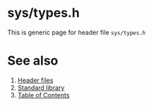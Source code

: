 # sys/types.h
This is generic page for header file `sys/types.h`
# See also
1. [Header files](../README.md)
2. [Standard library](../../README.md)
3. [Table of Contents](../../../README.md)
